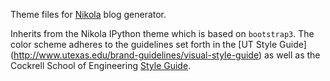 Theme files for [Nikola](http://getnikola.com) blog generator.

Inherits from the Nikola IPython theme which is based on `bootstrap3`.  The color
scheme adheres to the guidelines set forth in the [UT Style Guide] (http://www.utexas.edu/brand-guidelines/visual-style-guide) as well as the Cockrell School of Engineering [Style Guide](http://www.engr.utexas.edu/news/media/213-visual-brand-standards).
